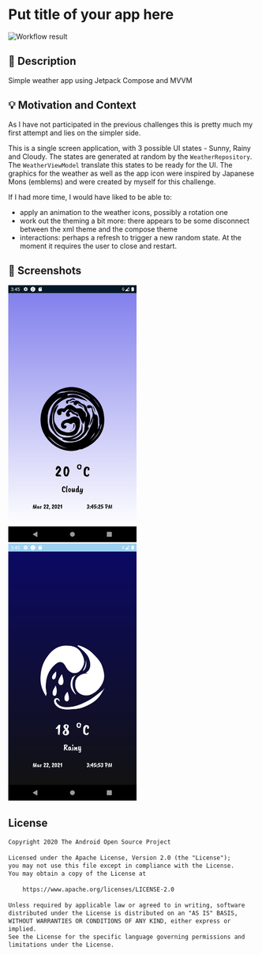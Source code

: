 # Put title of your app here

<!--- Replace <OWNER> with your Github Username and <REPOSITORY> with the name of your repository. -->
<!--- You can find both of these in the url bar when you open your repository in github. -->
![Workflow result](https://github.com/novembergave/dev-challenge-weather/workflows/Check/badge.svg)


## :scroll: Description
Simple weather app using Jetpack Compose and MVVM


## :bulb: Motivation and Context
As I have not participated in the previous challenges this is pretty much my first attempt and lies on the simpler side.

This is a single screen application, with 3 possible UI states - Sunny, Rainy and Cloudy. The states are generated at random by the `WeatherRepository`. The `WeatherViewModel` translate this states to be ready for the UI.
The graphics for the weather as well as the app icon were inspired by Japanese Mons (emblems) and were created by myself for this challenge.

If I had more time, I would have liked to be able to:
- apply an animation to the weather icons, possibly a rotation one
- work out the theming a bit more: there appears to be some disconnect between the xml theme and the compose theme
- interactions: perhaps a refresh to trigger a new random state. At the moment it requires the user to close and restart.

## :camera_flash: Screenshots
<!-- You can add more screenshots here if you like -->
<img src="/results/screenshot_1.png" width="260">&emsp;<img src="/results/screenshot_2.png" width="260">

## License
```
Copyright 2020 The Android Open Source Project

Licensed under the Apache License, Version 2.0 (the "License");
you may not use this file except in compliance with the License.
You may obtain a copy of the License at

    https://www.apache.org/licenses/LICENSE-2.0

Unless required by applicable law or agreed to in writing, software
distributed under the License is distributed on an "AS IS" BASIS,
WITHOUT WARRANTIES OR CONDITIONS OF ANY KIND, either express or implied.
See the License for the specific language governing permissions and
limitations under the License.
```